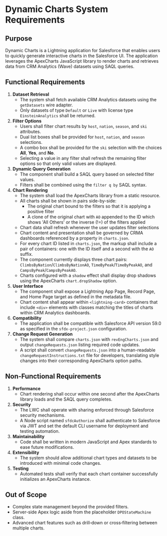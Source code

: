 # Dynamic Charts System Requirements

## Purpose

Dynamic Charts is a Lightning application for Salesforce that enables users to quickly generate interactive charts in the Salesforce UI. The application leverages the ApexCharts JavaScript library to render charts and retrieves data from CRM Analytics (Wave) datasets using SAQL queries.

## Functional Requirements

1. **Dataset Retrieval**
   - The system shall fetch available CRM Analytics datasets using the `getDatasets` wire adapter.
   - Only datasets of type `Default` or `Live` with license type `EinsteinAnalytics` shall be returned.
2. **Filter Options**
   - Users shall filter chart results by `host`, `nation`, `season`, and `ski` attributes.
   - Dual list boxes shall be provided for `host`, `nation`, and `season` selections.
   - A combo box shall be provided for the `ski` selection with the choices **All**, **Yes**, and **No**.
   - Selecting a value in any filter shall refresh the remaining filter options so that only valid values are displayed.
3. **Dynamic Query Generation**
   - The component shall build a SAQL query based on selected filter values.
   - Filters shall be combined using the `filter q by` SAQL syntax.
4. **Chart Rendering**
   - The system shall load the ApexCharts library from a static resource.
   - All charts shall be shown in pairs side-by-side:
     - The original chart bound to the filters so that it is applying a positive filter
     - A clone of the original chart with `AO` appended to the ID which shows 'All Others' or the inverse (!=) of the filters applied
   - Chart data shall refresh whenever the user updates filter selections
   - Chart content and presentation shall be governed by CRMA dashboards referenced by a property in `charts.json`.
   - For every chart ID listed in `charts.json`, the markup shall include a pair of containers: one with the ID itself and a second with the `AO` suffix.
   - The component currently displays three chart pairs: `ClimbsByNation`/`ClimbsByNationAO`, `TimeByPeak`/`TimeByPeakAO`, and `CampsByPeak`/`CampsByPeakAO`.
   - Charts configured with a `shadow` effect shall display drop shadows using the ApexCharts `chart.dropShadow` option.
5. **User Interface**
   - The component shall expose a Lightning App Page, Record Page, and Home Page target as defined in the metadata file.
   - Chart content shall appear within `<lightning-card>` containers that include `<div>` elements with classes matching the titles of charts within CRM Analytics dashboards.
6. **Compatibility**
   - The application shall be compatible with Salesforce API version 59.0 as specified in the `sfdx-project.json` configuration.
7. **Change Request Generation**
   - The system shall compare `charts.json` with `revEngCharts.json` and output `changeRequests.json` listing required code updates.
   - A script shall convert `changeRequests.json` into a human-readable `changeRequestInstructions.txt` file for developers, translating style changes into their corresponding ApexCharts option paths.

## Non‑Functional Requirements

1. **Performance**
   - Chart rendering shall occur within one second after the ApexCharts library loads and the SAQL query completes.
2. **Security**
   - The LWC shall operate with sharing enforced through Salesforce security mechanisms.
   - A Node script named `sfdcAuthorize` shall authenticate to Salesforce via JWT and set the default CLI username for deployment and testing automation.
3. **Maintainability**
   - Code shall be written in modern JavaScript and Apex standards to ease future modifications.
4. **Extensibility**
   - The system should allow additional chart types and datasets to be introduced with minimal code changes.
5. **Testing**
   - Automated tests shall verify that each chart container successfully initializes an ApexCharts instance.

## Out of Scope

- Complex state management beyond the provided filters.
- Server-side Apex logic aside from the placeholder `DPOStateMachine` class.
- Advanced chart features such as drill‑down or cross‑filtering between multiple charts.
